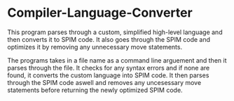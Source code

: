 # Compiler-Language-Converter
This program parses through a custom, simplified high-level language and then converts it to SPIM code. 
It also goes through the SPIM code and optimizes it by removing any unnecessary move statements.

The programs takes in a file name as a command line arguement and then it parses through the file.
It checks for any syntax errors and if none are found, it converts the custom language into SPIM code.
It then parses through the SPIM code aswell and removes any uncesessary move statements before 
returning the newly optimized SPIM code.
